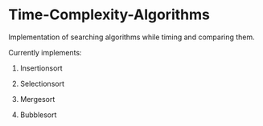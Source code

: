 # Time-Complexity-Algorithms
Implementation of searching algorithms while timing and comparing them.

Currently implements:

1) Insertionsort

2) Selectionsort

3) Mergesort

4) Bubblesort
